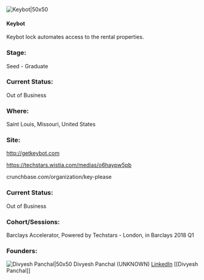 

![Keybot|50x50](https://apimg.techstars.com/connect/images/image_files/5a96995ec9aec75738000020/original/Avatar-Social.png)

#### Keybot
Keybot lock automates access to the rental properties.

### Stage: 
Seed - Graduate 

### Current Status: 
Out of Business

### Where:
Saint Louis, Missouri, United States

### Site:
http://getkeybot.com

https://techstars.wistia.com/medias/o6haypw5pb

crunchbase.com/organization/key-please

### Current Status: 
Out of Business

### Cohort/Sessions: 
Barclays Accelerator, Powered by Techstars - London, in Barclays 2018 Q1

### Founders: 

![Divyesh Panchal|50x50](https://apimg.techstars.com/connect/images/image_files/5c6475c034a60d06bf000054/original/Profile-Pic-Divyesh.png) Divyesh Panchal (UNKNOWN) [LinkedIn](https://linkedin.com/in/divyesh-panchal-7419089) [[Divyesh Panchal]]


